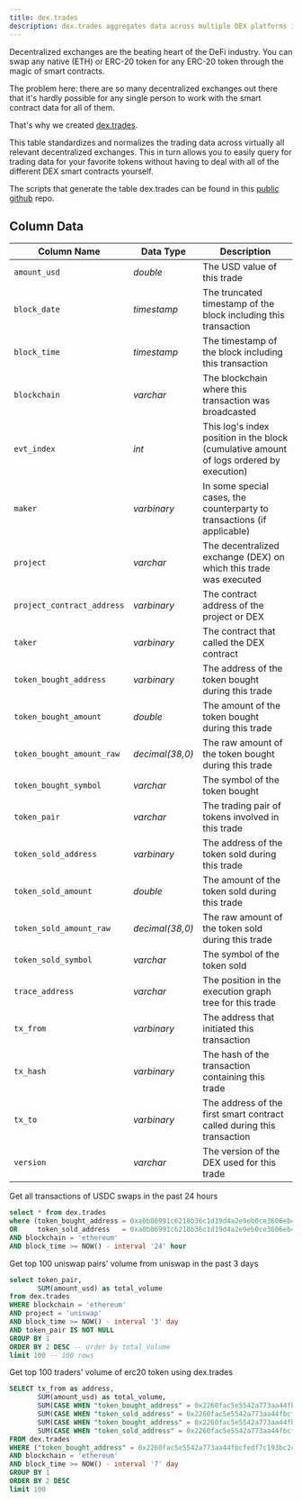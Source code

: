 ```yaml
---
title: dex.trades
description: dex.trades aggregates data across multiple DEX platforms into one simple table.
---
```


Decentralized exchanges are the beating heart of the DeFi industry. You can swap any native (ETH) or ERC-20 token for any ERC-20 token through the magic of smart contracts.

The problem here: there are so many decentralized exchanges out there that it's hardly possible for any single person to work with the smart contract data for all of them.

That's why we created [dex.trades](https://dune.com/spellbook#!/model/model.spellbook.dex_trades).

This table standardizes and normalizes the trading data across virtually all relevant decentralized exchanges. This in turn allows you to easily query for trading data for your favorite tokens without having to deal with all of the different DEX smart contracts yourself.

The scripts that generate the table dex.trades can be found in this [public github](https://github.com/duneanalytics/spellbook/tree/main/models/dex) repo.

## Column Data

| Column Name             | Data Type         | Description                                                                              |
|-------------------------|-------------------|-----------------------------------------------------------------------                   |
| `amount_usd`            | _double_          | The USD value of this trade                                                              |
| `block_date`            | _timestamp_       | The truncated timestamp of the block including this transaction                          |
| `block_time`            | _timestamp_       | The timestamp of the block including this transaction                                    |
| `blockchain`            | _varchar_         | The blockchain where this transaction was broadcasted                                    |
| `evt_index`             | _int_             | This log's index position in the block (cumulative amount of logs ordered by execution)  |
| `maker`                 | _varbinary_       | In some special cases, the counterparty to transactions (if applicable)                  |
| `project`               | _varchar_         | The decentralized exchange (DEX) on which this trade was executed                        |
| `project_contract_address` | _varbinary_     | The contract address of the project or DEX                                              |
| `taker`                 | _varbinary_       | The contract that called the DEX contract                                                |
| `token_bought_address`  | _varbinary_       | The address of the token bought during this trade                                        |
| `token_bought_amount`   | _double_          | The amount of the token bought during this trade                                         |
| `token_bought_amount_raw` | _decimal(38,0)_  | The raw amount of the token bought during this trade                                    |
| `token_bought_symbol`   | _varchar_         | The symbol of the token bought                                                           |
| `token_pair`            | _varchar_         | The trading pair of tokens involved in this trade                                        |
| `token_sold_address`    | _varbinary_       | The address of the token sold during this trade                                          |
| `token_sold_amount`     | _double_          | The amount of the token sold during this trade                                           |
| `token_sold_amount_raw` | _decimal(38,0)_  | The raw amount of the token sold during this trade                                        |
| `token_sold_symbol`     | _varchar_         | The symbol of the token sold                                                             |
| `trace_address`         | _varchar_         | The position in the execution graph tree for this trade                                  |
| `tx_from`               | _varbinary_       | The address that initiated this transaction                                              |
| `tx_hash`               | _varbinary_       | The hash of the transaction containing this trade                                        |
| `tx_to`                 | _varbinary_       | The address of the first smart contract called during this transaction                   |
| `version`               | _varchar_         | The version of the DEX used for this trade                                               |

Get all transactions of USDC swaps in the past 24 hours

```sql
select * from dex.trades
where (token_bought_address = 0xa0b86991c6218b36c1d19d4a2e9eb0ce3606eb48 
OR     token_sold_address   = 0xa0b86991c6218b36c1d19d4a2e9eb0ce3606eb48)
AND blockchain = 'ethereum'
AND block_time >= NOW() - interval '24' hour
```

Get top 100 uniswap pairs' volume from uniswap in the past 3 days

```sql
select token_pair,
       SUM(amount_usd) as total_volume
from dex.trades
WHERE blockchain = 'ethereum'
AND project = 'uniswap'
AND block_time >= NOW() - interval '3' day
AND token_pair IS NOT NULL
GROUP BY 1
ORDER BY 2 DESC -- order by total_volume
limit 100 -- 100 rows
```

Get top 100 traders' volume of erc20 token using dex.trades

```sql
SELECT tx_from as address,
       SUM(amount_usd) as total_volume,
       SUM(CASE WHEN "token_bought_address" = 0x2260fac5e5542a773aa44fbcfedf7c193bc2c599 THEN 1 END) as buy_count,
       SUM(CASE WHEN "token_sold_address" = 0x2260fac5e5542a773aa44fbcfedf7c193bc2c599 THEN 1 END) as sell_count,
       SUM(CASE WHEN "token_bought_address" = 0x2260fac5e5542a773aa44fbcfedf7c193bc2c599 THEN amount_usd END) as total_buy_volume,
       SUM(CASE WHEN "token_sold_address" = 0x2260fac5e5542a773aa44fbcfedf7c193bc2c599 THEN amount_usd END) as total_sell_volume
FROM dex.trades
WHERE ("token_bought_address" = 0x2260fac5e5542a773aa44fbcfedf7c193bc2c599 OR "token_sold_address" = 0x2260fac5e5542a773aa44fbcfedf7c193bc2c599)
AND blockchain = 'ethereum'
AND block_time >= NOW() - interval '7' day
GROUP BY 1
ORDER BY 2 DESC
limit 100
```


